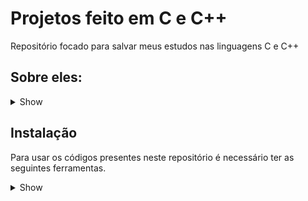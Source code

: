 # Projetos feito em C e C++

Repositório focado para salvar meus estudos nas linguagens C e C++

## Sobre eles:

<details><summary>Show</summary>

- Tic-Tac-Toe é o jogo da velha feito em C++ usando classes (uma tentativa de classe abstrata). Foi feito no Linux.

- SnakeGame é o jogo da cobrinha feito em C. Foi feito no Linux.

- Natal code é uma árvore de Natal feita em C. Foi feito no Windows e testada no Linux.

- TrianguloOpenGL é um triângulo colorido feito em C++ usando a biblioteca OpenGL e o Glut. Foi feito no Linux.

- Torus3DOpenGL é uma toróide feita em C++ usando a biblioteca OpenGL e o Glut. Foi feito no Linux.

- Esfera3DOpenGL é uma esfera feita em C++ usando a biblioteca OpenGL e o Glut. Foi feito no Linux.

- EsferaRayTracing é uma esfera feita em C++ utilizando técnicas da própria linguagem para fazer o plot do objeto, a técnica utilizada é o RayTracing. Também será implementado métodos de paralelismo para tornar a renderização mais eficiente e logo irei organizar melhor as pastas de conteúdo do projeto. Foi feito no Linux.
  - OBS: Este projeto foi são frutos do meu aprendizado nas aulas do [Peter Shirley](https://raytracing.github.io/books/RayTracingInOneWeekend.html) em seu livro 'Ray Tracing in One Weekend', recomendo a leitura do livro e acesse o repositório [RayTracing](https://github.com/RayTracing/raytracing.github.io) para ter acesso a todo o conteúdo sobre essa prática da computação gráfica.

- Cubo3DASCII é um cubo feito em C++ sendo feito o plot em modo texto. Foi feito no Linux.
  - OBS: Este projeto foi feito com base no vídeo do canal [Servet Guinarogiu](https://youtu.be/p09i_hoFdd0) para praticar C++.
- PenduloDuploASCII é uma simulação do movimento caótico de um pêndulo duplo, seu plot é em modo texto (ASCII). Foi feito no Linux.

  - OBS: Esta simulação foi feita com base no código do [DinoZ1729](https://github.com/DinoZ1729/Double-Pendulum) para estudar sobre simulações de movimentos caóticos e praticar C++.

- PenduloDuplo_SFML é uma simulação de um pêndulo duplo, seu plot foi feito utilizando a biblioteca do SFML. Foi feito no sistema operacional Debian em C++.

</details>

## Instalação

Para usar os códigos presentes neste repositório é necessário ter as seguintes ferramentas.

<details><summary>Show</summary>

- O OpenGL e o Glut estão disponíveis no site:

```
https://www.khronos.org/opengl/wiki/Getting_Started
https://www.opengl.org/resources/libraries/glut/glut_downloads.php
```

- O SFML está disponível no link:

```
https://www.sfml-dev.org/
```

- Instalação no Linux para as ferramentas do C e C++ (Debian):

```
sudo apt install cmake make gcc g++
```

- Instalação no Windows para as ferramentas do C e C++:

No Windows use o MinGW e instale o gcc, g++, cmake e make, o link do site:

```
https://www.mingw-w64.org/
```

</details>
